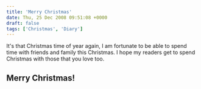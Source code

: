 ```yaml
---
title: 'Merry Christmas'
date: Thu, 25 Dec 2008 09:51:08 +0000
draft: false
tags: ['Christmas', 'Diary']
---
```


It's that Christmas time of year again, I am fortunate to be able to spend time with friends and family this Christmas. I hope my readers get to spend Christmas with those that you love too.

## Merry Christmas!